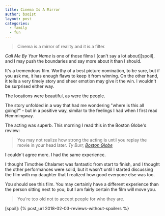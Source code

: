 ```yaml
---
title: Cinema Is A Mirror
author: bsoist
layout: post
categories:
  - family
  - fun
---
```

> Cinema is a mirror of reality and it is a filter.

_Call Me By Your Name_ is one of those films I [can't say a lot about][spoil], and I may push the boundaries and say more about it than I should.

It's a tremendous film.<!--more--> Worthy of a best picture nomination, to be sure, but if you ask me, it has enough flaws to keep it from winning. On the other hand, it tells a very timely story and sheer emotion may give it the win. I wouldn't be surprised either way.

The locations were beautiful, as were the people.

The story unfolded in a way that had me wondering "where is this all going?" - but in a positive way, similar to the feelings I had when I first read Hemmingway.

The acting was superb. This morning I read this in the Boston Globe's review:

> You may not realize how strong the acting is until you replay the movie in your head later. <cite>Ty Burr, [Boston Globe][bg]</cite>

I couldn't agree more. I had the same experience.

I thought Timothée Chalamet was fantastic from start to finish, and I thought the other performances were solid, but it wasn't until I started discussing the film with my daughter that I realized how good everyone else was too.

You should see this film. You may certainly have a different experience than the person sitting next to you, but I am fairly certain the film will move you.

> You're too old not to accept people for who they are.

[bg]: https://www.bostonglobe.com/arts/movies/2017/12/20/call-your-name-full-light-and-landscape-and-unstoppable-beauty/7ja10O1izBhKOQrE0BuKoO/story.html

[spoil]: {% post_url 2018-02-03-reviews-without-spoilers %}
